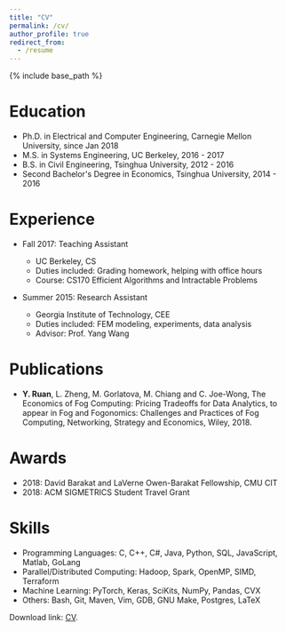 ```yaml
---
title: "CV"
permalink: /cv/
author_profile: true
redirect_from:
  - /resume
---
```


{% include base_path %}

Education
======
* Ph.D. in Electrical and Computer Engineering, Carnegie Mellon University, since Jan 2018
* M.S. in Systems Engineering, UC Berkeley, 2016 - 2017
* B.S. in Civil Engineering, Tsinghua University, 2012 - 2016
* Second Bachelor's Degree in Economics, Tsinghua University, 2014 - 2016


Experience
======
* Fall 2017: Teaching Assistant
  * UC Berkeley, CS
  * Duties included: Grading homework, helping with office hours
  * Course: CS170 Efficient Algorithms and Intractable Problems

* Summer 2015: Research Assistant
  * Georgia Institute of Technology, CEE
  * Duties included: FEM modeling, experiments, data analysis
  * Advisor: Prof. Yang Wang


Publications
======
* **Y. Ruan**, L. Zheng, M. Gorlatova, M. Chiang and C. Joe-Wong, The Economics of Fog Computing: Pricing Tradeoffs for Data Analytics, to appear in Fog and Fogonomics: Challenges and Practices of Fog Computing, Networking, Strategy and Economics, Wiley, 2018.


Awards
======
* 2018: David Barakat and LaVerne Owen-Barakat Fellowship, CMU CIT
* 2018: ACM SIGMETRICS Student Travel Grant


Skills
======
* Programming Languages: C, C++, C#, Java, Python, SQL, JavaScript, Matlab, GoLang
* Parallel/Distributed Computing: Hadoop, Spark, OpenMP, SIMD, Terraform
* Machine Learning: PyTorch, Keras, SciKits, NumPy, Pandas, CVX
* Others: Bash, Git, Maven, Vim, GDB, GNU Make, Postgres, LaTeX

Download link: [CV](https://ycruan.github.io/files/CV_professional.pdf).
